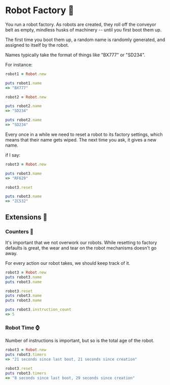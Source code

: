 # Robot Factory 🤖

You run a robot factory. As robots are created, they roll off the conveyor belt as empty, mindless husks of machinery -- until you first boot them up.

The first time you boot them up, a random name is randomly generated, and assigned to itself by the robot.

Names typically take the format of things like "BX777" or "SD234".

For instance:
```rb
robot1 = Robot.new

puts robot1.name
=> "BX777"

robot2 = Robot.new

puts robot2.name
=> "SD234"

puts robot2.name
=> "SD234"
```

Every once in a while we need to reset a robot to its factory settings, which means that their name gets wiped. The next time you ask, it gives a new name.

if I say:
```rb
robot3 = Robot.new

puts robot3.name
=> "RF629"

robot3.reset

puts robot3.name
=> "ZC532"
```
## Extensions 🧯

### Counters 🔢
It's important that we not overwork our robots. While resetting to factory defaults is great, the wear and tear on the robot mechanisms doesn't go away.

For every action our robot takes, we should keep track of it.

```rb
robot3 = Robot.new
puts robot3.name
puts robot3.name

robot3.reset
puts robot3.name
puts robot3.name

puts robot3.instruction_count
=> 5
```

### Robot Time ⌚️
Number of instructions is important, but so is the total age of the robot.
```rb
robot3 = Robot.new
puts robot3.timers
=> "21 seconds since last boot, 21 seconds since creation"

robot3.reset
puts robot3.timers
=> "8 seconds since last boot, 29 seconds since creation"
```